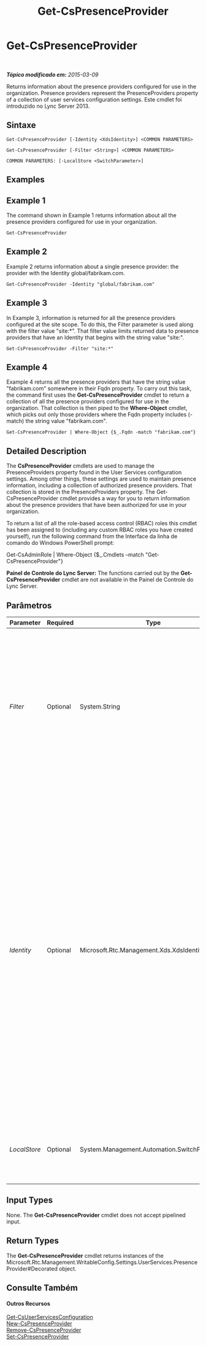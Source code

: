 ﻿---
title: Get-CsPresenceProvider
TOCTitle: Get-CsPresenceProvider
ms:assetid: 15f7a7d0-d6d6-491e-a2e3-04fd2d6528d5
ms:mtpsurl: https://technet.microsoft.com/pt-br/library/JJ204705(v=OCS.15)
ms:contentKeyID: 49305990
ms.date: 05/19/2016
mtps_version: v=OCS.15
ms.translationtype: HT
---

# Get-CsPresenceProvider

 

_**Tópico modificado em:** 2015-03-09_

Returns information about the presence providers configured for use in the organization. Presence providers represent the PresenceProviders property of a collection of user services configuration settings. Este cmdlet foi introduzido no Lync Server 2013.

## Sintaxe

    Get-CsPresenceProvider [-Identity <XdsIdentity>] <COMMON PARAMETERS>

    Get-CsPresenceProvider [-Filter <String>] <COMMON PARAMETERS>

    COMMON PARAMETERS: [-LocalStore <SwitchParameter>]

## Examples

## Example 1

The command shown in Example 1 returns information about all the presence providers configured for use in your organization.

    Get-CsPresenceProvider

## Example 2

Example 2 returns information about a single presence provider: the provider with the Identity global/fabrikam.com.

    Get-CsPresenceProvider -Identity "global/fabrikam.com"

## Example 3

In Example 3, information is returned for all the presence providers configured at the site scope. To do this, the Filter parameter is used along with the filter value "site:\*". That filter value limits returned data to presence providers that have an Identity that begins with the string value "site:".

    Get-CsPresenceProvider -Filter "site:*"

## Example 4

Example 4 returns all the presence providers that have the string value "fabrikam.com" somewhere in their Fqdn property. To carry out this task, the command first uses the **Get-CsPresenceProvider** cmdlet to return a collection of all the presence providers configured for use in the organization. That collection is then piped to the **Where-Object** cmdlet, which picks out only those providers where the Fqdn property includes (-match) the string value "fabrikam.com".

    Get-CsPresenceProvider | Where-Object {$_.Fqdn -match "fabrikam.com"}

## Detailed Description

The **CsPresenceProvider** cmdlets are used to manage the PresenceProviders property found in the User Services configuration settings. Among other things, these settings are used to maintain presence information, including a collection of authorized presence providers. That collection is stored in the PresenceProviders property. The Get-CsPresenceProvider cmdlet provides a way for you to return information about the presence providers that have been authorized for use in your organization.

To return a list of all the role-based access control (RBAC) roles this cmdlet has been assigned to (including any custom RBAC roles you have created yourself), run the following command from the Interface da linha de comando do Windows PowerShell prompt:

Get-CsAdminRole | Where-Object {$\_.Cmdlets –match "Get-CsPresenceProvider"}

**Painel de Controle do Lync Server:** The functions carried out by the **Get-CsPresenceProvider** cmdlet are not available in the Painel de Controle do Lync Server.

## Parâmetros


<table>
<colgroup>
<col style="width: 25%" />
<col style="width: 25%" />
<col style="width: 25%" />
<col style="width: 25%" />
</colgroup>
<thead>
<tr class="header">
<th>Parameter</th>
<th>Required</th>
<th>Type</th>
<th>Description</th>
</tr>
</thead>
<tbody>
<tr class="odd">
<td><p><em>Filter</em></p></td>
<td><p>Optional</p></td>
<td><p>System.String</p></td>
<td><p>Enables you to use wildcards when specifying the Identity of the presence provider (or providers) to be returned. For example, to return all the presence providers configured at the service scope use this filter value:</p>
<p>-Filter &quot;service:*&quot;</p>
<p>You cannot use both the Filter parameter and the Identity parameter in the same command.</p></td>
</tr>
<tr class="even">
<td><p><em>Identity</em></p></td>
<td><p>Optional</p></td>
<td><p>Microsoft.Rtc.Management.Xds.XdsIdentity</p></td>
<td><p>Unique identifier for the presence provider. The Identity of a presence provider is composed of two parts: the scope (Parent) where the provider has been applied (for example, service:UserServer:atl-cs-001.litwareinc.com) and the provider's fully qualified domain name. For example, to retrieve a single presence provider use syntax similar to this:</p>
<p>-Identity &quot;global/fabrikam.com&quot;</p>
<p>To return all the presence providers for a specific parent, simply specify the scope. For example, this syntax returns all the presence providers configured for the global scope:</p>
<p>-Identity &quot;global&quot;</p>
<p>If neither the Identity nor the Filter parameters are included, then the <strong>Get-CsPresenceProvider</strong> cmdlet returns information about all your providers.</p></td>
</tr>
<tr class="odd">
<td><p><em>LocalStore</em></p></td>
<td><p>Optional</p></td>
<td><p>System.Management.Automation.SwitchParameter</p></td>
<td><p>Retrieves the allowed domains from the local replica of the Central Management store rather than from the Central Management store itself.</p></td>
</tr>
</tbody>
</table>


## Input Types

None. The **Get-CsPresenceProvider** cmdlet does not accept pipelined input.

## Return Types

The **Get-CsPresenceProvider** cmdlet returns instances of the Microsoft.Rtc.Management.WritableConfig.Settings.UserServices.PresenceProvider\#Decorated object.

## Consulte Também

#### Outros Recursos

[Get-CsUserServicesConfiguration](get-csuserservicesconfiguration.md)  
[New-CsPresenceProvider](new-cspresenceprovider.md)  
[Remove-CsPresenceProvider](remove-cspresenceprovider.md)  
[Set-CsPresenceProvider](set-cspresenceprovider.md)

